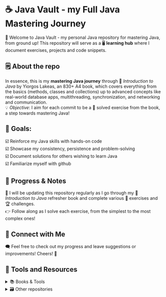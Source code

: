 # :coffee: Java Vault - my Full Java Mastering Journey

:wave: Welcome to Java Vault - my personal Java repository for mastering Java, from ground up! This repository will serve as a 🖥️ **learning hub** where I document exercises, projects and code snippets.

## 🗒️ About the repo
In essence, this is my **mastering Java journey** through 📖 *Introduction to Java* by Yiorgos Lakeas, an 830+ A4 book, which covers everything from the basics (methods, classes and collections) up to advanced concepts like real-world database apps, multithreading, synchronization, and networking and communication. <br />
💡 *Objective*: I aim for each commit to be a 📝 solved exercise from the book, a step towards mastering Java!

## 🎯 Goals:
☑️ Reinforce my Java skills with hands-on code<br />
☑️ Showcase my consistency, persistence and problem-solving <br />
☑️ Document solutions for others wishing to learn Java<br />
☑️ Familiarize myself with github<br />

## 📔 Progress & Notes
🚀 I will be updating this repository regularly as I go through my 📖 *Introduction to Java* refresher book and complete various 📝 exercises and 🏆 challenges. <br />
👉 Follow along as I solve each exercise, from the simplest to the most complex ones!

## 👋 Connect with Me
🗨️ Feel free to check out my progress and leave suggestions or improvements! Cheers! :beers:

## 🧰 Tools and Resources
<details>
  <summary> 📚 Books & Tools</summary>
  <a href="https://www.jetbrains.com/idea/">Jetbrains IntelliJ IDEA</a> <br />
  <a href="https://www.klidarithmos.gr/eisagwgh-sthn-java-3e/">Introduction to JAVA (Εισαγωγή στη JAVA)</a>
</details>
<details>
  <summary> 🗃️ Other repositories</summary>
  <a href="#">🚧 Work in progress...</a>
</details>
